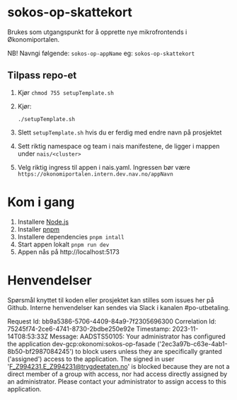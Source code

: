 # sokos-op-skattekort

Brukes som utgangspunkt for å opprette nye mikrofrontends i Økonomiportalen.

NB! Navngi følgende: `sokos-op-appName` eg: `sokos-op-skattekort`

## Tilpass repo-et

1. Kjør `chmod 755 setupTemplate.sh`
2. Kjør:
   ```
   ./setupTemplate.sh
   ```
3. Slett `setupTemplate.sh` hvis du er ferdig med endre navn på prosjektet

4. Sett riktig namespace og team i nais manifestene, de ligger i mappen under `nais/<cluster>`
5. Velg riktig ingress til appen i nais.yaml. Ingressen bør være `https://okonomiportalen.intern.dev.nav.no/appNavn`

# Kom i gang

1. Installere [Node.js](https://nodejs.dev/en/)
2. Installer [pnpm](https://pnpm.io/)
3. Installere dependencies `pnpm intall`
4. Start appen lokalt `pnpm run dev`
5. Appen nås på http://localhost:5173

# Henvendelser

Spørsmål knyttet til koden eller prosjektet kan stilles som issues her på Github.
Interne henvendelser kan sendes via Slack i kanalen #po-utbetaling.

Request Id: bb9a5386-5706-4409-84a9-7f2305696300
Correlation Id: 75245f74-2ce6-4741-8730-2bdbe250e92e
Timestamp: 2023-11-14T08:53:33Z
Message: AADSTS50105: Your administrator has configured the application dev-gcp:okonomi:sokos-op-fasade ('2ec3a97b-c63e-4ab1-8b50-bf2987084245') to block users unless they are specifically granted ('assigned') access to the application. The signed in user 'F_Z994231.E_Z994231@trygdeetaten.no' is blocked because they are not a direct member of a group with access, nor had access directly assigned by an administrator. Please contact your administrator to assign access to this application.
